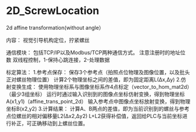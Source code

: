 # 2D_ScrewLocation
2d  affine transformation(without angle）

内容：
视觉引导机构定位，拧紧螺丝

通信模块：
包括TCP/IP以及Modbus/TCP两种通信方式。
注意注册时的地址位数
双线程控制，1-保持心跳连接，2-处理数据

标定算法：
1.参考点保存：
保存3个参考点（拍照点位物理及图像位置，以及批头正对螺丝物理位置）
计算2个物理坐标之间的差值，即为固定距离L(Δx,Δy)
2.仿射变换生成：
使用物理坐标系与图像坐标系作4点标定（vector_to_hom_mat2d）（最少3组坐标）
运行时通过输入识别到的图像点坐标仿射变换，得到物理坐标A(x1,y1)（affine_trans_point_2d）
输入参考点中图像点坐标放射变换，得到物理坐标B(x2,y2)
3.计算结果：
计算A、B两点的差值，即为当前识别到的螺丝与参考点位螺丝的相对偏移量L2(Δx2,Δy2)
L+L2获得补偿值，返回给PLC与当前坐标进行补正，可正确移动到上螺丝位置。
